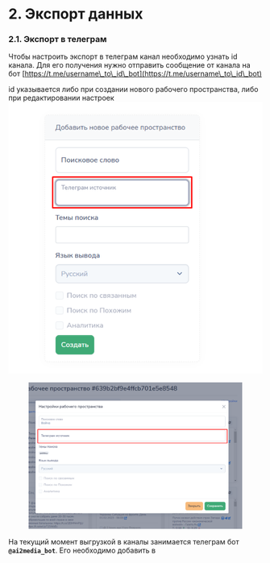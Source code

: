 # 2. Экспорт данных

### 2.1. Экспорт в телеграм

Чтобы настроить экспорт в телеграм канал необходимо узнать id канала. Для его получения нужно отправить сообщение от канала на бот [https://t.me/username\_to\_id\_bot](https://t.me/username\_to\_id\_bot)

id указывается либо при создании нового рабочего пространства, либо при редактировании настроек\
![](<../../.gitbook/assets/image (2) (2).png>)

<figure><img src="../../.gitbook/assets/image (1) (2).png" alt=""><figcaption></figcaption></figure>

На текущий момент выгрузкой в каналы занимается телеграм бот **`@ai2media_bot`**. Его необходимо добавить в&#x20;

